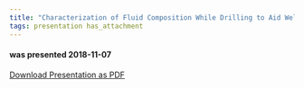 ```yaml
---
title: "Characterization of Fluid Composition While Drilling to Aid Well Placement (Maneesh Pisharat, Maria Cecilia Bravo, Schlumberger)"
tags: presentation has_attachment
---
```

#### was presented 2018-11-07 



<a class="button button--primary button--pill" href="/assets/archive/NFES_FLAIR for well placement.pdf">Download Presentation as PDF</a>